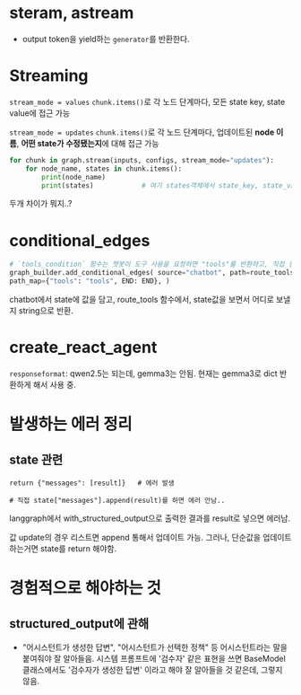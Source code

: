 # steram, astream
- output token을 yield하는 `generator`를 반환한다.


# Streaming
`stream_mode = values`
`chunk.items()`로 각 노드 단계마다, 모든 state key, state value에 접근 가능

`stream_mode = updates`
`chunk.items()`로 각 노드 단계마다, 업데이트된 **node 이름**, **어떤 state가 수정됐는지**에 대해 접근 가능
```python
for chunk in graph.stream(inputs, configs, stream_mode="updates"):
    for node_name, states in chunk.items():
        print(node_name)
        print(states)            # 여기 states객체에서 state_key, state_value에 접근 가능.
```

두개 차이가 뭐지..?

# conditional_edges
```python
# `tools_condition` 함수는 챗봇이 도구 사용을 요청하면 "tools"를 반환하고, 직접 응답이 가능한 경우 "END"를 반환 
graph_builder.add_conditional_edges( source="chatbot", path=route_tools, # route_tools 의 반환값이 "tools" 인 경우 "tools" 노드로, 그렇지 않으면 END 노드로 라우팅 
path_map={"tools": "tools", END: END}, )
```
chatbot에서 state에 값을 담고, route_tools 함수에서, state값을 보면서 어디로 보낼지 string으로 반환.
# create_react_agent
`responseformat`: qwen2.5는 되는데, gemma3는 안됨.
현재는 gemma3로 dict 반환하게 해서 사용 중.

# 발생하는 에러 정리
## state 관련
```
return {"messages": [result]}   # 에러 발생

# 직접 state["messages"].append(result)를 하면 에러 안남..
```
langgraph에서 with_structured_output으로 출력한 결과를 result로 넣으면 에러남.

값 update의 경우 리스트면 append 통해서 업데이트 가능. 그러나, 단순값을 업데이트하는거면 state를 return 해야함.


# 경험적으로 해야하는 것
## structured_output에 관해
- "어시스턴트가 생성한 답변", "어시스턴트가 선택한 정책" 등 어시스턴트라는 말을 붙여줘야 잘 알아들음. 시스템 프롬프트에 '검수자' 같은 표현을 쓰면 BaseModel 클래스에서도 '검수자가 생성한 답변' 이라고 해야 잘 알아들을 것 같은데, 그렇지 않음.

